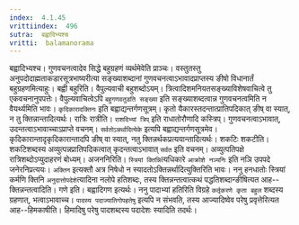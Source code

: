 ```yaml
---
index:  4.1.45
vrittiindex:  496
sutra:  बह्वादिभ्यश्च
vritti:  balamanorama 
---
```


बह्वादिभ्यश्च। गुणवचनत्वादेव सिद्धे बहुग्रहणं व्यर्थमेवेति प्राञ्चः। वस्तुतस्तु अनुपदोदाह्मताकडारसूत्रभाष्यरीत्या सङ्ख्याशब्दानां गुणवचनत्वाऽभावादप्राप्तस्य ङीषो विधानार्तं बहुग्रहणमित्याहुः। बह्वी बहुरिति। वैपुल्यवाची बहुशब्दोऽयम्। त्रित्वादिशमनियतसङ्ख्याविशेषवाचित्वे तु एकवचनानुपपत्तेः। वैपुल्यवाचित्वेऽपि `बहुगणवतुडति सङ्ख्या` इति सङ्ख्याशब्दत्वान्न गुणवचनत्वमिति न वैयर्थ्यमिति भावः। `कृदिकारादक्तिनः` इति बह्वाद्यन्तर्गणसूत्रम्। कृतो यैकारस्तदन्तात्प्रातिपदिकात् ङीष् वा स्यात्, न तु क्तिन्नान्तादित्यर्थः। रात्रिः रात्रीति। `राशदिभ्यां त्रिप्` इति राधातोरौणादि कस्त्रिप्। गुणवचनत्वाऽभावात्, उदन्तत्वाऽभावाच्चाऽप्राप्ते वचनम्। `सर्वतोऽन्नर्थादित्येके` इत्यपि बह्वाद्यन्तर्गणसूत्रमेव। कृदिकारान्तादृकृदिकारान्तादपि ङीष् वा स्यात्, नतु क्तिन्नर्थकप्रत्ययान्तादित्यर्थः। शकटिः शकटीति। शकटिशब्दस्य अव्युत्पन्नप्रातिपदिकत्वात् कृदन्तत्वाऽभावात् `सर्वत` इति वचनम्। अव्युत्पतिपक्षे रात्रिशब्दोऽप्युदाहरणं बोध्यम्। अजननिरिति। `स्त्रियां क्तिन्नि`त्यधिकारे `आक्रोशे नञ्यनिः` इति नञि उपपदे जनेरनिप्रत्ययः। `अक्तिन` इत्यक्तौ अत्र निषेधो न स्यादतोऽक्तिन्नर्थादित्युक्तिरिति भावः। ननु हनधातोः स्त्रियां कर्मणि क्तिनि `अनुदात्तोपदेशे`त्यादिना नलोपे हतिशब्दः, तस्य क्तिन्नन्तत्वात्कथं पद्धतिशब्दान्ङीषित्यत आह--क्तिन्नन्तत्वादिति। गणे इति। बह्वादिगण इत्यर्थः। ननु पादाभ्यां हतिरिति विग्रहे `कर्तृकरणे कृता बहुल` शब्दस्य ग्रहणात्, भत्वाऽभावाच्च। `पादस्य पदाज्यातिगोपहतेषु` इत्यपि न संभवति, तस्य आज्यादिष्वेव परेषु प्रवृत्तेरित्यत आह--हिमकाषीति। हिमादिषु परेषु पादशब्दस्य पदादेशः स्यादिति तदर्थः।

